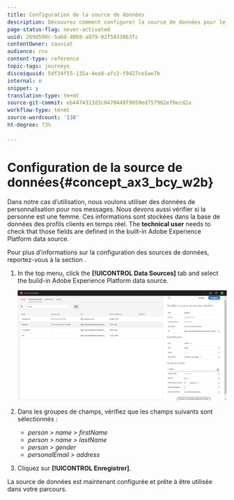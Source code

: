 ```yaml
---
title: Configuration de la source de données
description: Découvrez comment configurer la source de données pour le cas d’utilisation simple de parcours
page-status-flag: never-activated
uuid: 269d590c-5a6d-40b9-a879-02f5033863fc
contentOwner: sauviat
audience: rns
content-type: reference
topic-tags: journeys
discoiquuid: 5df34f55-135a-4ea8-afc2-f9427ce5ae7b
internal: n
snippet: y
translation-type: tm+mt
source-git-commit: eb4474313d3c0470448f9959ed757902ef0ecd2a
workflow-type: tm+mt
source-wordcount: '138'
ht-degree: 73%

---
```



# Configuration de la source de données{#concept_ax3_bcy_w2b}

Dans notre cas d’utilisation, nous voulons utiliser des données de personnalisation pour nos messages. Nous devons aussi vérifier si la personne est une femme. Ces informations sont stockées dans la base de données des profils clients en temps réel. The **technical user** needs to check that those fields are defined in the built-in Adobe Experience Platform data source.

Pour plus d’informations sur la configuration des sources de données, reportez-vous à la section [](../datasource/about-data-sources.md).

1. In the top menu, click the **[!UICONTROL Data Sources]** tab and select the build-in Adobe Experience Platform data source.

   ![](../assets/journey23.png)

1. Dans les groupes de champs, vérifiez que les champs suivants sont sélectionnés :

   * _person > name > firstName_
   * _person > name > lastName_
   * _person > gender_
   * _personalEmail > address_

1. Cliquez sur **[!UICONTROL Enregistrer]**.

La source de données est maintenant configurée et prête à être utilisée dans votre parcours.

